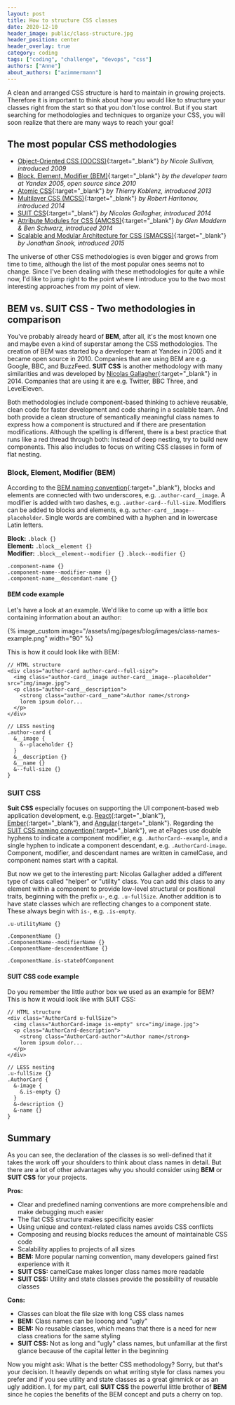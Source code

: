 ```yaml
---
layout: post
title: How to structure CSS classes
date: 2020-12-10
header_image: public/class-structure.jpg
header_position: center
header_overlay: true
category: coding
tags: ["coding", "challenge", "devops", "css"]
authors: ["Anne"]
about_authors: ["azimmermann"]
---
```


A clean and arranged CSS structure is hard to maintain in growing projects.
Therefore it is important to think about how you would like to structure your classes right from the start so that you don't lose control.
But if you start searching for methodologies and techniques to organize your CSS, you will soon realize that there are many ways to reach your goal!

## The most popular CSS methodologies

* [Object-Oriented CSS (OOCSS)](https://de.slideshare.net/stubbornella/object-oriented-css){:target="_blank"} _by Nicole Sullivan, introduced 2009_ 
* [Block, Element, Modifier (BEM)](https://en.bem.info/){:target="_blank"} _by the developer team at Yandex 2005, open source since 2010_
* [Atomic CSS](https://acss.io/){:target="_blank"} _by Thierry Koblenz, introduced 2013_
* [Multilayer CSS (MCSS)](https://operatino.github.io/MCSS/en/){:target="_blank"} _by Robert Haritonov, introduced 2014_
* [SUIT CSS](http://suitcss.github.io/){:target="_blank"} _by Nicolas Gallagher, introduced 2014_
* [Attribute Modules for CSS (AMCSS)](https://amcss.github.io/){:target="_blank"} _by Glen Maddern & Ben Schwarz, introduced 2014_
* [Scalable and Modular Architecture for CSS (SMACSS)](http://smacss.com/){:target="_blank"} _by Jonathan Snook, introduced 2015_

The universe of other CSS methodologies is even bigger and grows from time to time, although the list of the most popular ones seems not to change.
Since I've been dealing with these methodologies for quite a while now, I'd like to jump right to the point where I introduce you to the two most interesting approaches from my point of view.

## BEM vs. SUIT CSS - Two methodologies in comparison

You've probably already heard of **BEM**, after all, it's the most known one and maybe even a kind of superstar among the CSS methodologies.
The creation of BEM was started by a developer team at Yandex in 2005 and it became open source in 2010.
Companies that are using BEM are e.g. Google, BBC, and BuzzFeed. 
**SUIT CSS** is another methodology with many similarities and was developed by [Nicolas Gallagher](https://mobile.twitter.com/necolas){:target="_blank"} in 2014.
Companies that are using it are e.g. Twitter, BBC Three, and LevelEleven.

Both methodologies include component-based thinking to achieve reusable, clean code for faster development and code sharing in a scalable team.
And both provide a clean structure of semantically meaningful class names to express how a component is structured and if there are presentation modifications.
Although the spelling is different, there is a best practice that runs like a red thread through both: Instead of deep nesting, try to build new components.
This also includes to focus on writing CSS classes in form of flat nesting.

### Block, Element, Modifier (BEM)

According to the [BEM naming convention](https://en.bem.info/methodology/naming-convention/#two-dashes-style){:target="_blank"}, blocks and elements are connected with two underscores, e.g. `.author-card__image`.
A modifier is added with two dashes, e.g. `.author-card--full-size`.
Modifiers can be added to blocks and elements, e.g. `author-card__image--placeholder`.
Single words are combined with a hyphen and in lowercase Latin letters.

**Block:**      `.block {}` <br>
**Element:**    `.block__element {}` <br>
**Modifier:**   `.block__element--modifier {}` `.block--modifier {}` <br>

```
.component-name {}
.component-name--modifier-name {}
.component-name__descendant-name {}
```

#### BEM code example

Let's have a look at an example.
We'd like to come up with a little box containing information about an author:

{% image_custom image="/assets/img/pages/blog/images/class-names-example.png" width="90" %}

This is how it could look like with BEM:

```
// HTML structure
<div class="author-card author-card--full-size">
  <img class="author-card__image author-card__image--placeholder" src="img/image.jpg">
  <p class="author-card__description">
    <strong class="author-card__name">Author name</strong> 
    lorem ipsum dolor...
  </p>
</div>

// LESS nesting
.author-card {
  &__image {
    &--placeholder {}
  }
  &__description {}
  &__name {}
  &--full-size {}
}
```


### SUIT CSS

**Suit CSS** especially focuses on supporting the UI component-based web application development, e.g. [React](https://reactjs.org/){:target="_blank"}, [Ember](https://emberjs.com/){:target="_blank"}, and [Angular](https://angular.io/){:target="_blank"}.
Regarding the [SUIT CSS naming convention](https://github.com/suitcss/suit/blob/master/doc/naming-conventions.md){:target="_blank"}, we at ePages use double hyphens to indicate a component modifier, e.g. `.AuthorCard--example`, and a single hyphen to indicate a component descendant, e.g. `.AuthorCard-image`.
Component, modifier, and descendant names are written in camelCase, and component names start with a capital.

But now we get to the interesting part: Nicolas Gallagher added a different type of class called "helper" or "utility" class.
You can add this class to any element within a component to provide low-level structural or positional traits, beginning with the prefix `u-`, e.g. `.u-fullSize`.
Another addition is to have state classes which are reflecting changes to a component state.
These always begin with `is-`, e.g. `.is-empty`.

```
.u-utilityName {}

.ComponentName {}
.ComponentName--modifierName {}
.ComponentName-descendentName {}

.ComponentName.is-stateOfComponent
```

#### SUIT CSS code example

Do you remember the little author box we used as an example for BEM?
This is how it would look like with SUIT CSS:

```
// HTML structure
<div class="AuthorCard u-fullSize">
  <img class="AuthorCard-image is-empty" src="img/image.jpg">
  <p class="AuthorCard-description">
    <strong class="AuthorCard-author">Author name</strong> 
    lorem ipsum dolor...
  </p>
</div>

// LESS nesting
.u-fullSize {}
.AuthorCard {
  &-image {
    &.is-empty {}
  }
  &-description {}
  &-name {}
}
```


## Summary

As you can see, the declaration of the classes is so well-defined that it takes the work off your shoulders to think about class names in detail.
But there are a lot of other advantages why you should consider using **BEM** or **SUIT CSS** for your projects.

**Pros:**
* Clear and predefined naming conventions are more comprehensible and make debugging much easier
* The flat CSS structure makes specificity easier
* Using unique and context-related class names avoids CSS conflicts
* Composing and reusing blocks reduces the amount of maintainable CSS code
* Scalability applies to projects of all sizes
* **BEM:** More popular naming convention, many developers gained first experience with it
* **SUIT CSS:** camelCase makes longer class names more readable
* **SUIT CSS:** Utility and state classes provide the possibility of reusable classes

**Cons:**
* Classes can bloat the file size with long CSS class names
* **BEM:** Class names can be looong and "ugly"
* **BEM:** No reusable classes, which means that there is a need for new class creations for the same styling
* **SUIT CSS:** Not as long and "ugly" class names, but unfamiliar at the first glance because of the capital letter in the beginning

Now you might ask: What is the better CSS methodology? 
Sorry, but that's your decision.
It heavily depends on what writing style for class names you prefer and if you see utility and state classes as a great gimmick or as an ugly addition.
I, for my part, call **SUIT CSS** the powerful little brother of **BEM** since he copies the benefits of the BEM concept and puts a cherry on top.